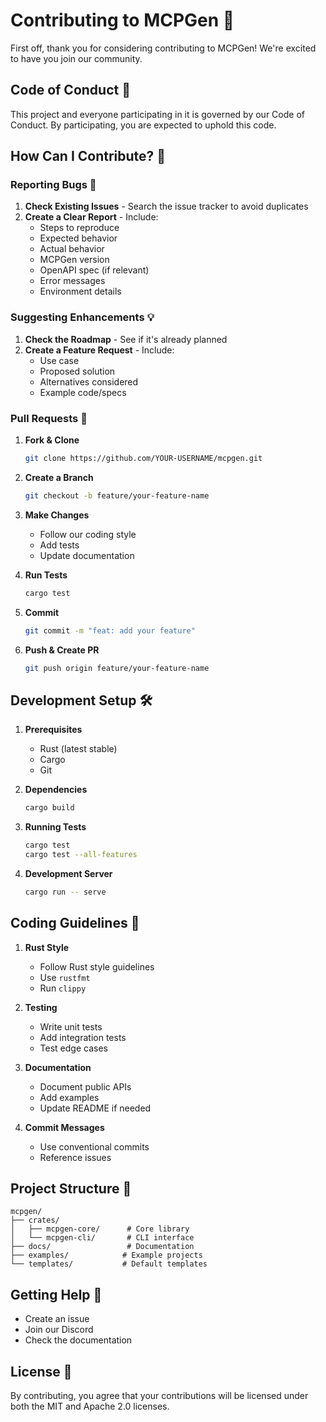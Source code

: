 # Contributing to MCPGen 🚀

First off, thank you for considering contributing to MCPGen! We're excited to have you join our community.

## Code of Conduct 🤝

This project and everyone participating in it is governed by our Code of Conduct. By participating, you are expected to uphold this code.

## How Can I Contribute? 🌟

### Reporting Bugs 🐛

1. **Check Existing Issues** - Search the issue tracker to avoid duplicates
2. **Create a Clear Report** - Include:
   - Steps to reproduce
   - Expected behavior
   - Actual behavior
   - MCPGen version
   - OpenAPI spec (if relevant)
   - Error messages
   - Environment details

### Suggesting Enhancements 💡

1. **Check the Roadmap** - See if it's already planned
2. **Create a Feature Request** - Include:
   - Use case
   - Proposed solution
   - Alternatives considered
   - Example code/specs

### Pull Requests 🔧

1. **Fork & Clone**
   ```bash
   git clone https://github.com/YOUR-USERNAME/mcpgen.git
   ```

2. **Create a Branch**
   ```bash
   git checkout -b feature/your-feature-name
   ```

3. **Make Changes**
   - Follow our coding style
   - Add tests
   - Update documentation

4. **Run Tests**
   ```bash
   cargo test
   ```

5. **Commit**
   ```bash
   git commit -m "feat: add your feature"
   ```

6. **Push & Create PR**
   ```bash
   git push origin feature/your-feature-name
   ```

## Development Setup 🛠️

1. **Prerequisites**
   - Rust (latest stable)
   - Cargo
   - Git

2. **Dependencies**
   ```bash
   cargo build
   ```

3. **Running Tests**
   ```bash
   cargo test
   cargo test --all-features
   ```

4. **Development Server**
   ```bash
   cargo run -- serve
   ```

## Coding Guidelines 📝

1. **Rust Style**
   - Follow Rust style guidelines
   - Use `rustfmt`
   - Run `clippy`

2. **Testing**
   - Write unit tests
   - Add integration tests
   - Test edge cases

3. **Documentation**
   - Document public APIs
   - Add examples
   - Update README if needed

4. **Commit Messages**
   - Use conventional commits
   - Reference issues

## Project Structure 📁

```
mcpgen/
├── crates/
│   ├── mcpgen-core/      # Core library
│   └── mcpgen-cli/       # CLI interface
├── docs/                 # Documentation
├── examples/            # Example projects
└── templates/           # Default templates
```

## Getting Help 💬

- Create an issue
- Join our Discord
- Check the documentation

## License 📄

By contributing, you agree that your contributions will be licensed under both the MIT and Apache 2.0 licenses.
